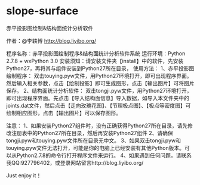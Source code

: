 slope-surface
=============

赤平投影图绘制&amp;结构面统计分析软件

作者：@李轶博 http://blog.liyibo.org/

程序名称：赤平投影图绘制程序&结构面统计分析软件系统
运行环境：Python 2.7.8 + wxPython 3.0
安装须知：请安装文件夹【install】中的软件，先安装Python27，再将其与组件安装到Python27所在目录，
使用方法：
1、赤平投影图绘制程序：
	双击touying.pyw文件，用Python27环境打开，即可出现程序界面。然后输入相关参数，点击【绘制投影】即可生成图形，点击【输出图片】可将图片保存。
2、结构面统计分析软件：
	双击tongji.pyw文件，用Python27环境打开，即可出现程序界面。先点击【导入结构面信息】导入数据，如导入本文件夹中的joints.dat文件，然后点击【走向玫瑰花图】、【节理极点图】、【极点等密度图】可绘制相应图形，点击【输出图片】可以保存图形。

注意：
1、如果安装Python27组件时，没有正确获得Python27所在目录，请先修改注册表中的Python27所在目录，然后再安装Python27组件
2、请确保tongji.pyw和touying.pyw文件所在目录无中文。
3、如果双击tongji.pyw和touying.pyw文件无法打开，可能是你的电脑上已经安装有其他Python版本。可以从Python2.7.8的命令行打开程序文件来运行。
4、如果遇到任何问题，请联系我QQ:927796402，或登录网站留言http://blog.liyibo.org/

Just enjoy it！